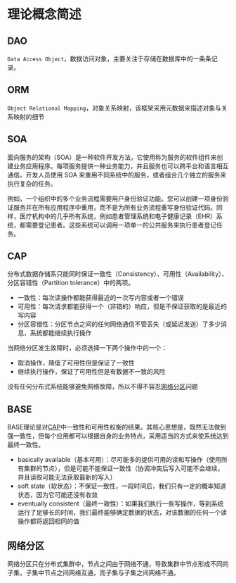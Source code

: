 # 理论概念简述

## DAO

`Data Access Object`，数据访问对象，主要关注于存储在数据库中的一条条记录。

## ORM

`Object Relational Mapping`，对象关系映射，该框架采用元数据来描述对象与关系映射的细节

## SOA

面向服务的架构（SOA）是一种软件开发方法，它使用称为服务的软件组件来创建业务应用程序。每项服务提供一种业务能力，并且服务也可以跨平台和语言相互通信。开发人员使用 SOA 来重用不同系统中的服务，或者组合几个独立的服务来执行复杂的任务。

例如，一个组织中的多个业务流程需要用户身份验证功能。您可以创建一项身份验证服务并在所有应用程序中重用，而不是为所有业务流程重写身份验证代码。同样，医疗机构中的几乎所有系统，例如患者管理系统和电子健康记录（EHR）系统，都需要登记患者。这些系统可以调用一项单一的公共服务来执行患者登记任务。

## CAP

分布式数据存储系只能同时保证一致性（Consistency）、可用性（Availability）、分区容错性（Partition tolerance）中的两项。

- 一致性：每次读操作都能获得最近的一次写内容或者一个错误
- 可用性：每次请求都能获得一个（非错的）响应，但是不保证获取的是最近的写内容
- 分区容错性：分区节点之间的任何网络通信不管丢失（或延迟发送）了多少消息，系统都能继续执行操作

当网络分区发生故障时，必须选择一下两个操作中的一个：

- 取消操作，降低了可用性但是保证了一致性
- 继续执行操作，保证了可用性但是有数据不一致的风险

没有任何分布式系统能够避免网络故障，所以不得不容忍[网络分区](##网络分区)问题

## BASE

BASE理论是对[CAP](##CAP)中一致性和可用性权衡的结果。其核心思想是，既然无法做到强一致性，但每个应用都可以根据自身的业务特点，采用适当的方式来使系统达到最终一致性。

- basically available（基本可用）：尽可能多的提供可用的读和写操作（使用所有集群的节点），但是可能不能保证一致性（协调冲突后写入可能不会继续，并且读取可能无法获取最新的写入）
- soft state（软状态）：不保证一致性，一段时间后，我们只有一定的概率知道状态，因为它可能还没有收敛
- eventually consistent（最终一致性）：如果我们执行一些写操作，等到系统运行了足够长的时间，我们最终能够确定数据的状态，对该数据的任何一个读操作都将返回相同的值

## 网络分区

网络分区只在分布式集群中，节点之间由于网络不通，导致集群中节点形成不同的子集，子集中节点之间网络互通，而子集与子集之间网络不通。

